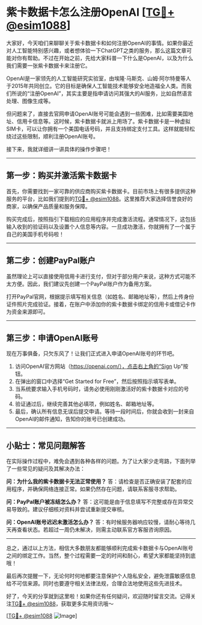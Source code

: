 # 紫卡数据卡怎么注册OpenAI [[TG💪+ @esim1088](https://t.me/s/esim1088)]

大家好，今天咱们来聊聊关于紫卡数据卡和如何注册OpenAI的事情。如果你最近对人工智能特别感兴趣，或者想体验一下ChatGPT之类的服务，那么这篇文章可能对你有帮助。不过在开始之前，先给大家科普一下什么是OpenAI，以及为什么我们需要一张紫卡数据卡来注册它。

OpenAI是一家领先的人工智能研究实验室，由埃隆·马斯克、山姆·阿尔特曼等人于2015年共同创立。它的目标是确保人工智能技术能够安全地造福全人类。而我们所说的“注册OpenAI”，其实主要是指申请访问其强大的AI服务，比如自然语言处理、图像生成等。

但问题来了，直接去官网申请OpenAI账号可能会遇到一些困难，比如需要美国地址、信用卡信息等。这时候，紫卡数据卡就派上用场了。紫卡数据卡是一种虚拟SIM卡，可以让你拥有一个美国电话号码，并且支持绑定支付工具。这样就能轻松绕过这些限制，顺利注册OpenAI账号。

接下来，我就详细讲一讲具体的操作步骤吧！

---

## 第一步：购买并激活紫卡数据卡

首先，你需要找到一家可靠的供应商购买紫卡数据卡。目前市场上有很多提供这种服务的平台，比如我们提到的[TG💪+ @esim1088](https://t.me/s/esim1088)。这里推荐大家选择信誉良好的商家，以确保产品质量和服务保障。

购买完成后，按照指引下载相应的应用程序并完成激活流程。通常情况下，这包括输入收到的验证码以及设置个人信息等内容。一旦成功激活，你就拥有了一个属于自己的美国手机号码啦！

---

## 第二步：创建PayPal账户

虽然理论上可以直接使用信用卡进行支付，但对于部分用户来说，这种方式可能不太方便。因此，我们建议先创建一个PayPal账户作为备用方案。

打开PayPal官网，根据提示填写相关信息（如姓名、邮箱地址等），然后上传身份证件照片完成验证。接着，在账户中添加你的紫卡数据卡绑定的信用卡或借记卡作为资金来源即可。

---

## 第三步：申请OpenAI账号

现在万事俱备，只欠东风了！让我们正式进入申请OpenAI账号的环节吧。

1. 访问OpenAI官方网站（https://openai.com/），点击右上角的“Sign Up”按钮。
2. 在弹出的窗口中选择“Get Started for Free”，然后按照指示填写表单。
3. 当系统要求输入手机号码时，请务必使用刚刚激活好的紫卡数据卡对应的号码。
4. 验证通过后，继续完善其他必填项，例如姓名、邮箱地址等。
5. 最后，确认所有信息无误后提交申请。等待一段时间后，你就会收到一封来自OpenAI的邮件通知，告知你的账号已创建成功。

---

## 小贴士：常见问题解答

在实际操作过程中，难免会遇到各种各样的问题。为了让大家少走弯路，下面列举了一些常见的疑问及其解决办法：

**问：为什么我的紫卡数据卡无法正常使用？**
答：请检查是否正确安装了配套的应用程序，并确保网络连接正常。如果仍然存在问题，请联系客服寻求帮助。

**问：PayPal账户被冻结怎么办？**
答：这可能是由于信息填写不完整或存在异常交易导致的。建议仔细核对资料并尝试重新提交审核。

**问：OpenAI账号迟迟未激活怎么办？**
答：有时候服务器响应较慢，请耐心等待几天再查看状态。若超过一周仍未解决，则需主动联系官方客服咨询原因。

---

总之，通过以上方法，相信大多数朋友都能够顺利完成紫卡数据卡与OpenAI账号之间的绑定工作。当然，整个过程需要一定的时间和耐心，希望大家都能坚持到底哦！

最后再次提醒一下，无论何时何地都要注意保护个人隐私安全，避免泄露敏感信息给不可信来源。同时也要遵守相关法律法规，合理合法地使用这些先进技术。

好了，今天的分享就到这里啦！如果你还有任何疑问，欢迎随时留言交流。记得关注[TG💪+ @esim1088](https://t.me/s/esim1088)，获取更多实用资讯哦～

[[TG💪+ @esim1088](https://t.me/s/esim1088) ![Image](https://i.postimg.cc/4NQfJmqS/Snipaste-2025-05-13-00-14-12.png)]
